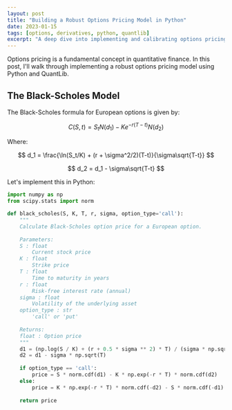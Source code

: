 ```yaml
---
layout: post
title: "Building a Robust Options Pricing Model in Python"
date: 2023-01-15
tags: [options, derivatives, python, quantlib]
excerpt: "A deep dive into implementing and calibrating options pricing models with Python and QuantLib."
---
```


Options pricing is a fundamental concept in quantitative finance. In this post, I'll walk through implementing a robust options pricing model using Python and QuantLib.

## The Black-Scholes Model

The Black-Scholes formula for European options is given by:

$$
C(S, t) = S_t N(d_1) - Ke^{-r(T-t)} N(d_2)
$$

Where:

$$
d_1 = \frac{\ln(S_t/K) + (r + \sigma^2/2)(T-t)}{\sigma\sqrt{T-t}}
$$

$$
d_2 = d_1 - \sigma\sqrt{T-t}
$$

Let's implement this in Python:

```python
import numpy as np
from scipy.stats import norm

def black_scholes(S, K, T, r, sigma, option_type='call'):
    """
    Calculate Black-Scholes option price for a European option.
    
    Parameters:
    S : float
        Current stock price
    K : float
        Strike price
    T : float
        Time to maturity in years
    r : float
        Risk-free interest rate (annual)
    sigma : float
        Volatility of the underlying asset
    option_type : str
        'call' or 'put'
    
    Returns:
    float : Option price
    """
    d1 = (np.log(S / K) + (r + 0.5 * sigma ** 2) * T) / (sigma * np.sqrt(T))
    d2 = d1 - sigma * np.sqrt(T)
    
    if option_type == 'call':
        price = S * norm.cdf(d1) - K * np.exp(-r * T) * norm.cdf(d2)
    else:
        price = K * np.exp(-r * T) * norm.cdf(-d2) - S * norm.cdf(-d1)
        
    return price
